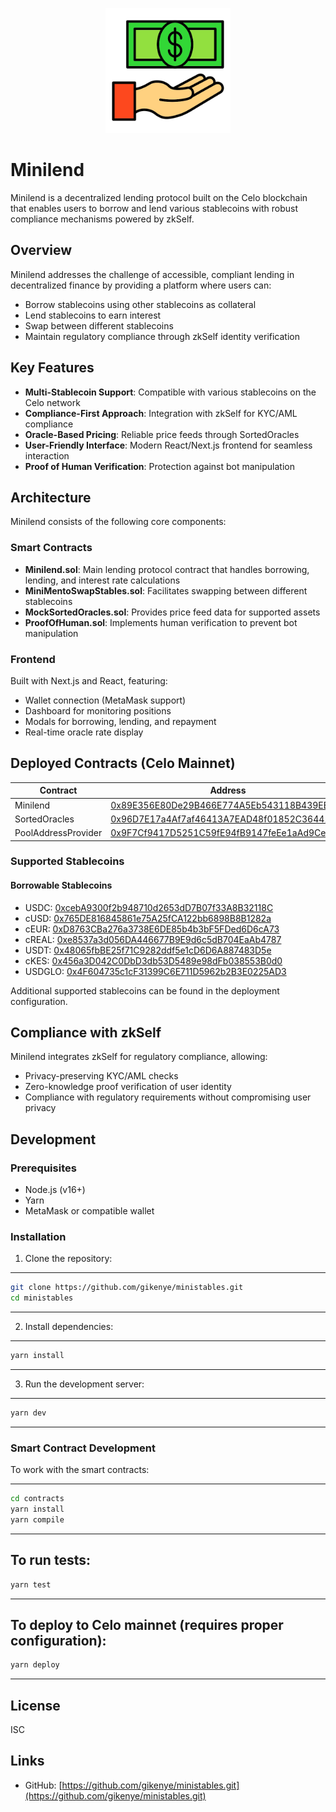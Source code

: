 <p align="center">
  <img src="public/minilend-logo.png" alt="Minilend Logo" width="200"/>
</p>

# Minilend


Minilend is a decentralized lending protocol built on the Celo blockchain that enables users to borrow and lend various stablecoins with robust compliance mechanisms powered by zkSelf.

## Overview

Minilend addresses the challenge of accessible, compliant lending in decentralized finance by providing a platform where users can:

- Borrow stablecoins using other stablecoins as collateral
- Lend stablecoins to earn interest
- Swap between different stablecoins
- Maintain regulatory compliance through zkSelf identity verification

## Key Features

- **Multi-Stablecoin Support**: Compatible with various stablecoins on the Celo network
- **Compliance-First Approach**: Integration with zkSelf for KYC/AML compliance
- **Oracle-Based Pricing**: Reliable price feeds through SortedOracles
- **User-Friendly Interface**: Modern React/Next.js frontend for seamless interaction
- **Proof of Human Verification**: Protection against bot manipulation

## Architecture

Minilend consists of the following core components:

### Smart Contracts

- **Minilend.sol**: Main lending protocol contract that handles borrowing, lending, and interest rate calculations
- **MiniMentoSwapStables.sol**: Facilitates swapping between different stablecoins
- **MockSortedOracles.sol**: Provides price feed data for supported assets
- **ProofOfHuman.sol**: Implements human verification to prevent bot manipulation

### Frontend

Built with Next.js and React, featuring:
- Wallet connection (MetaMask support)
- Dashboard for monitoring positions
- Modals for borrowing, lending, and repayment
- Real-time oracle rate display

## Deployed Contracts (Celo Mainnet)

| Contract | Address |
|----------|---------|
| Minilend | [0x89E356E80De29B466E774A5Eb543118B439EE41E](https://celoscan.io/address/0x89E356E80De29B466E774A5Eb543118B439EE41E) |
| SortedOracles | [0x96D7E17a4Af7af46413A7EAD48f01852C364417A](https://celoscan.io/address/0x96D7E17a4Af7af46413A7EAD48f01852C364417A) |
| PoolAddressProvider | [0x9F7Cf9417D5251C59fE94fB9147feEe1aAd9Cea5](https://celoscan.io/address/0x9F7Cf9417D5251C59fE94fB9147feEe1aAd9Cea5) |

### Supported Stablecoins

#### Borrowable Stablecoins
- USDC: [0xcebA9300f2b948710d2653dD7B07f33A8B32118C](https://celoscan.io/address/0xcebA9300f2b948710d2653dD7B07f33A8B32118C)
- cUSD: [0x765DE816845861e75A25fCA122bb6898B8B1282a](https://celoscan.io/address/0x765DE816845861e75A25fCA122bb6898B8B1282a)
- cEUR: [0xD8763CBa276a3738E6DE85b4b3bF5FDed6D6cA73](https://celoscan.io/address/0xD8763CBa276a3738E6DE85b4b3bF5FDed6D6cA73)
- cREAL: [0xe8537a3d056DA446677B9E9d6c5dB704EaAb4787](https://celoscan.io/address/0xe8537a3d056DA446677B9E9d6c5dB704EaAb4787)
- USDT: [0x48065fbBE25f71C9282ddf5e1cD6D6A887483D5e](https://celoscan.io/address/0x48065fbBE25f71C9282ddf5e1cD6D6A887483D5e)
- cKES: [0x456a3D042C0DbD3db53D5489e98dFb038553B0d0](https://celoscan.io/address/0x456a3D042C0DbD3db53D5489e98dFb038553B0d0)
- USDGLO: [0x4F604735c1cF31399C6E711D5962b2B3E0225AD3](https://celoscan.io/address/0x4F604735c1cF31399C6E711D5962b2B3E0225AD3)

Additional supported stablecoins can be found in the deployment configuration.

## Compliance with zkSelf

Minilend integrates zkSelf for regulatory compliance, allowing:

- Privacy-preserving KYC/AML checks
- Zero-knowledge proof verification of user identity
- Compliance with regulatory requirements without compromising user privacy

## Development

### Prerequisites

- Node.js (v16+)
- Yarn
- MetaMask or compatible wallet

### Installation

1. Clone the repository:
---
```bash
git clone https://github.com/gikenye/ministables.git
cd ministables
```
---

2. Install dependencies:
---
```bash
yarn install
```
---

3. Run the development server:
---
```bash
yarn dev
```
---

### Smart Contract Development

To work with the smart contracts:

---
```bash
cd contracts
yarn install
yarn compile
```
---

To run tests:
---
```bash
yarn test
```
---

To deploy to Celo mainnet (requires proper configuration):
---
```bash
yarn deploy
```
---

## License

ISC

## Links

- GitHub: [https://github.com/gikenye/ministables.git](https://github.com/gikenye/ministables.git)